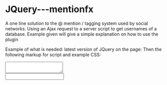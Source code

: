 # JQuery---mentionfx
A one line solution to the @ mention / tagging system used by social networks. Using an Ajax request to a server script to get usernames of a database. Example given will give a simple explanation on how to use the plugin


Example of what is needed:
latest version of JQuery on the page:
Then the following markup for script and example CSS:

<script src="mentionfx.js"></script>
<link rel="stylesheet" type="text/css" href="mentionfx.css">
<script type="text/javascript" >
		$(document).ready( function(){
      $('#uniqueID').mentionfx('exampleScript.php', '#displayUniqueID');
		});
	</script>

<!--HTML required-->
<textarea id="uniqueID"></textarea>
<div id="displayUniqueID"></div>

<!--or-->

<input id="uniqueID" type="text" />
<div id="displayUniqueID"></div>
